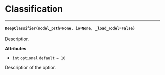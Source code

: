 # Classification
___

#### `DeepClassifier(model_path=None, io=None, _load_model=False)`

Description.

**Attributes** 
  - `int` `optional` `default = 10`

   Description of the option.
